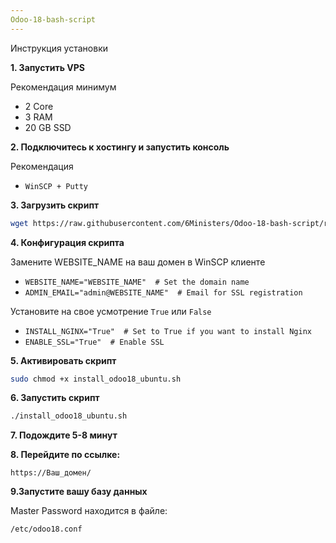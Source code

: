```yaml
---
Odoo-18-bash-script
---
```


Инструкция установки

**1. Запустить VPS**

Рекомендация минимум
* 2 Core
* 3 RAM
* 20 GB SSD

**2. Подключитесь к хостингу и запустить консоль**

Рекомендация
* `WinSCP + Putty`

**3. Загрузить скрипт**
``` bash
wget https://raw.githubusercontent.com/6Ministers/Odoo-18-bash-script/refs/heads/master/install_odoo18_ubuntu.sh
```

**4. Конфигурация скрипта**

Замените WEBSITE_NAME на ваш домен в WinSCP клиенте

* `WEBSITE_NAME="WEBSITE_NAME"  # Set the domain name`
* `ADMIN_EMAIL="admin@WEBSITE_NAME"  # Email for SSL registration`

Установите на свое усмотрение `True` или `False`
* `INSTALL_NGINX="True"  # Set to True if you want to install Nginx`
* `ENABLE_SSL="True"  # Enable SSL`

**5. Активировать скрипт**
``` bash
sudo chmod +x install_odoo18_ubuntu.sh
```

**6. Запустить скрипт**
``` bash
./install_odoo18_ubuntu.sh
```

**7. Подождите 5-8 минут**

**8. Перейдите по ссылке:**

`https://Ваш_домен/`

**9.Запустите вашу базу данных**

Master Password находится в файле:

`​/etc/odoo18.conf`
